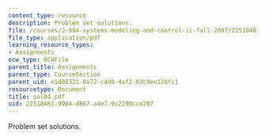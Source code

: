 ```yaml
---
content_type: resource
description: Problem set solutions.
file: /courses/2-004-systems-modeling-and-control-ii-fall-2007/225184619984d867a4e79c2299cce207_sol04.pdf
file_type: application/pdf
learning_resource_types:
- Assignments
ocw_type: OCWFile
parent_title: Assignments
parent_type: CourseSection
parent_uid: e1d08321-8a72-cdd0-4af2-03c9ee12dfc1
resourcetype: Document
title: sol04.pdf
uid: 22518461-9984-d867-a4e7-9c2299cce207
---
```

Problem set solutions.

